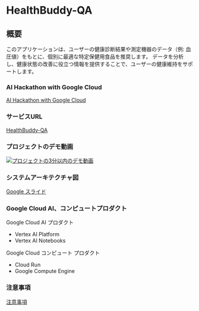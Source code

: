 # HealthBuddy-QA

## 概要

このアプリケーションは、ユーザーの健康診断結果や測定機器のデータ（例: 血圧値）をもとに、個別に最適な特定保健用食品を推奨します。
データを分析し、健康状態の改善に役立つ情報を提供することで、ユーザーの健康維持をサポートします。

### AI Hackathon with Google Cloud
[AI Hackathon with Google Cloud](https://googlecloudjapanaihackathon.devpost.com/)

### サービスURL

[HealthBuddy-QA](https://healthbuddy-qa-frontend-service-658068769407.asia-northeast1.run.app/)


### プロジェクトのデモ動画
[![プロジェクトの3分以内のデモ動画](https://github.com/user-attachments/assets/2c816ee8-7789-408e-bc69-a5eeeed448f3)](https://youtu.be/9sehDtx48j4)

### システムアーキテクチャ図

[Google スライド](https://docs.google.com/presentation/d/1m8mq8HTRIOBMtdxCmtxbUD929ImGD4Ng5E-4NHmQb_8/edit#slide=id.g2895b56caaa_0_0)

### Google Cloud AI、コンピュートプロダクト

Google Cloud AI プロダクト
 - Vertex AI Platform
 - Vertex AI Notebooks

Google Cloud コンピュート プロダクト
 - Cloud Run
 - Google Compute Engine 

### 注意事項
[注意事項](https://github.com/gongqi-zhen/HealthBuddy-QA/blob/main/docs/notes.md)
